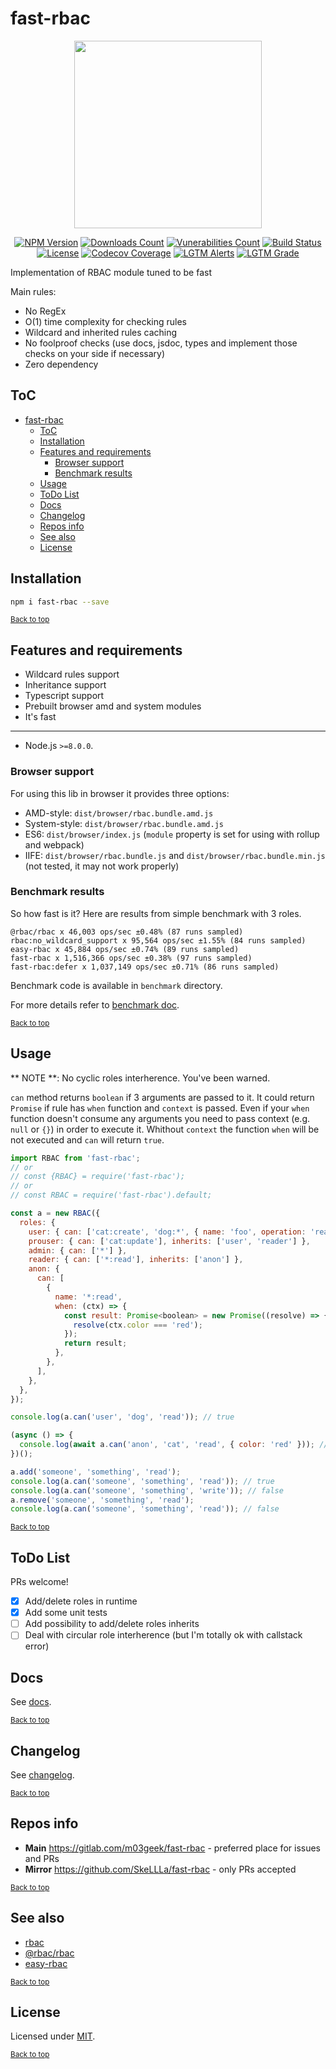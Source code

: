 # fast-rbac

<div align="center">
  <img src="https://gitlab.com/m03geek/fast-rbac/raw/master/rbac.logo.svg" width="300" height="auto"/>

[![NPM Version](https://img.shields.io/npm/v/fast-rbac.svg)](https://www.npmjs.com/package/fast-rbac)
[![Downloads Count](https://img.shields.io/npm/dm/fast-rbac.svg)](https://www.npmjs.com/package/fast-rbac)
[![Vunerabilities Count](https://snyk.io/test/npm/fast-rbac/badge.svg)](https://www.npmjs.com/package/fast-rbac)
[![Build Status](https://github.com/SkeLLLa/fast-rbac/workflows/build/badge.svg)](https://github.com/SkeLLLa/fast-rbac/commits/master)
[![License](https://img.shields.io/npm/l/fast-rbac.svg)](https://gitlab.com/m03geek/fast-rbac/blob/master/LICENSE)
[![Codecov Coverage](https://codecov.io/gh/SkeLLLa/fast-rbac/branch/master/graph/badge.svg?token=wLjMou8TT7)](https://codecov.io/gh/SkeLLLa/fast-rbac)
[![LGTM Alerts](https://img.shields.io/lgtm/alerts/github/SkeLLLa/fast-rbac.svg)](https://lgtm.com/projects/g/SkeLLLa/fast-rbac/)
[![LGTM Grade](https://img.shields.io/lgtm/grade/javascript/github/SkeLLLa/fast-rbac.svg)](https://lgtm.com/projects/g/SkeLLLa/fast-rbac/)

<!-- [![Coverage Status](https://gitlab.com/m03geek/fast-rbac/badges/master/coverage.svg)](https://gitlab.com/m03geek/fast-rbac/commits/master) -->
</div>

Implementation of RBAC module tuned to be fast

Main rules:

- No RegEx
- O(1) time complexity for checking rules
- Wildcard and inherited rules caching
- No foolproof checks (use docs, jsdoc, types and implement those checks on your side if necessary)
- Zero dependency

## ToC

- [fast-rbac](#fast-rbac)
  - [ToC](#toc)
  - [Installation](#installation)
  - [Features and requirements](#features-and-requirements)
    - [Browser support](#browser-support)
    - [Benchmark results](#benchmark-results)
  - [Usage](#usage)
  - [ToDo List](#todo-list)
  - [Docs](#docs)
  - [Changelog](#changelog)
  - [Repos info](#repos-info)
  - [See also](#see-also)
  - [License](#license)

## Installation

```sh
npm i fast-rbac --save
```

<sub>[Back to top](#toc)</sub>

## Features and requirements

- Wildcard rules support
- Inheritance support
- Typescript support
- Prebuilt browser amd and system modules
- It's fast

---

- Node.js `>=8.0.0`.

### Browser support

For using this lib in browser it provides three options:

- AMD-style: `dist/browser/rbac.bundle.amd.js`
- System-style: `dist/browser/rbac.bundle.amd.js`
- ES6: `dist/browser/index.js` (`module` property is set for using with rollup and webpack)
- IIFE: `dist/browser/rbac.bundle.js` and `dist/browser/rbac.bundle.min.js` (not tested, it may not work properly)

### Benchmark results

So how fast is it? Here are results from simple benchmark with 3 roles.

```
@rbac/rbac x 46,003 ops/sec ±0.48% (87 runs sampled)
rbac:no_wildcard_support x 95,564 ops/sec ±1.55% (84 runs sampled)
easy-rbac x 45,884 ops/sec ±0.74% (89 runs sampled)
fast-rbac x 1,516,366 ops/sec ±0.38% (97 runs sampled)
fast-rbac:defer x 1,037,149 ops/sec ±0.71% (86 runs sampled)
```

Benchmark code is available in `benchmark` directory.

For more details refer to [benchmark doc](benchmark/BENCHMARK.md).

<sub>[Back to top](#toc)</sub>

## Usage

** NOTE **: No cyclic roles interherence. You've been warned.

`can` method returns `boolean` if 3 arguments are passed to it.
It could return `Promise` if rule has `when` function and `context` is passed.
Even if your `when` function doesn't consume any arguments you need to pass context (e.g. `null` or `{}`) in order to execute it.
Whithout `context` the function `when` will be not executed and `can` will return `true`.

```js
import RBAC from 'fast-rbac';
// or
// const {RBAC} = require('fast-rbac');
// or
// const RBAC = require('fast-rbac').default;

const a = new RBAC({
  roles: {
    user: { can: ['cat:create', 'dog:*', { name: 'foo', operation: 'read' }] },
    prouser: { can: ['cat:update'], inherits: ['user', 'reader'] },
    admin: { can: ['*'] },
    reader: { can: ['*:read'], inherits: ['anon'] },
    anon: {
      can: [
        {
          name: '*:read',
          when: (ctx) => {
            const result: Promise<boolean> = new Promise((resolve) => {
              resolve(ctx.color === 'red');
            });
            return result;
          },
        },
      ],
    },
  },
});

console.log(a.can('user', 'dog', 'read')); // true

(async () => {
  console.log(await a.can('anon', 'cat', 'read', { color: 'red' })); // true
})();

a.add('someone', 'something', 'read');
console.log(a.can('someone', 'something', 'read')); // true
console.log(a.can('someone', 'something', 'write')); // false
a.remove('someone', 'something', 'read');
console.log(a.can('someone', 'something', 'read')); // false
```

<sub>[Back to top](#toc)</sub>

## ToDo List

PRs welcome!

- [x] Add/delete roles in runtime
- [x] Add some unit tests
- [ ] Add possibility to add/delete roles inherits
- [ ] Deal with circular role interherence (but I'm totally ok with callstack error)

## Docs

See [docs](docs/README.md).

<sub>[Back to top](#toc)</sub>

## Changelog

See [changelog](CHANGELOG.md).

<sub>[Back to top](#toc)</sub>

## Repos info

- **Main** https://gitlab.com/m03geek/fast-rbac - preferred place for issues and PRs
- **Mirror** https://github.com/SkeLLLa/fast-rbac - only PRs accepted

<sub>[Back to top](#toc)</sub>

## See also

- [rbac](https://www.npmjs.com/package/rbac)
- [@rbac/rbac](https://www.npmjs.com/package/@rbac/rbac)
- [easy-rbac](https://www.npmjs.com/package/easy-rbac)

<sub>[Back to top](#toc)</sub>

## License

Licensed under [MIT](./LICENSE).

<sub>[Back to top](#toc)</sub>
